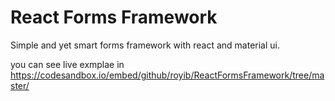 # React Forms Framework

Simple and yet smart forms framework with react and material ui.

you can see live exmplae in https://codesandbox.io/embed/github/royib/ReactFormsFramework/tree/master/
